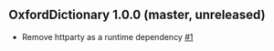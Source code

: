 ## OxfordDictionary 1.0.0 (master, unreleased)

- Remove httparty as a runtime dependency
  [\#1](https://github.com/swcraig/oxford-dictionary/pull/1)


